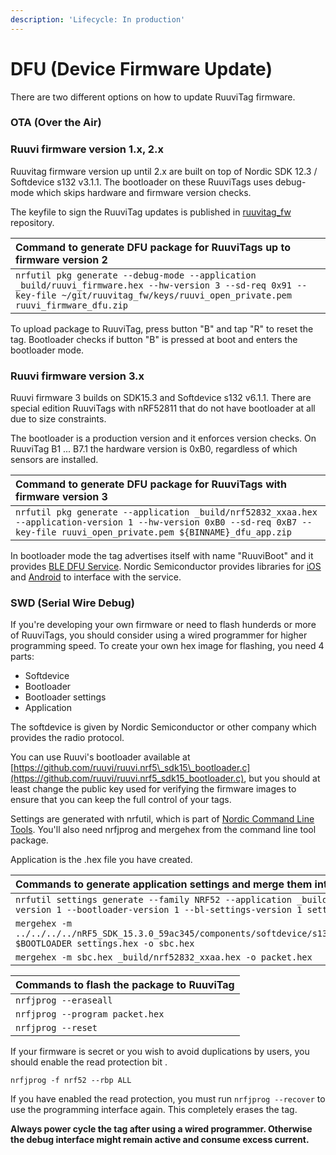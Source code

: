 ```yaml
---
description: 'Lifecycle: In production'
---
```


# DFU \(Device Firmware Update\)

There are two different options on how to update RuuviTag firmware.

### OTA \(Over the Air\)

### **Ruuvi firmware version 1.x, 2.x** 

Ruuvitag firmware version up until 2.x are built on top of Nordic SDK 12.3 / Softdevice s132 v3.1.1. The bootloader on these RuuviTags uses debug-mode which skips hardware and firmware version checks. 

The keyfile to sign the RuuviTag updates is published in [ruuvitag\_fw](https://github.com/ruuvi/ruuvitag_fw/tree/master/keys) repository.

| Command to generate DFU package for RuuviTags up to firmware version 2 |
| :--- |
| `nrfutil pkg generate --debug-mode --application _build/ruuvi_firmware.hex --hw-version 3 --sd-req 0x91 --key-file ~/git/ruuvitag_fw/keys/ruuvi_open_private.pem ruuvi_firmware_dfu.zip` |

To upload package to RuuviTag, press button "B" and tap "R" to reset  the tag. Bootloader checks if button "B" is pressed at boot and enters the bootloader mode. 

### **Ruuvi firmware version 3.x** 

Ruuvi firmware 3 builds on SDK15.3 and Softdevice s132 v6.1.1. There are special edition RuuviTags with nRF52811 that do not have bootloader at all due to size constraints.

The bootloader is a production version and it enforces version checks. On RuuviTag B1 ... B7.1 the hardware version is 0xB0, regardless of which sensors are installed. 

| Command to generate DFU package for RuuviTags with firmware version 3 |
| :--- |
| `nrfutil pkg generate --application _build/nrf52832_xxaa.hex --application-version 1 --hw-version 0xB0 --sd-req 0xB7 --key-file ruuvi_open_private.pem ${BINNAME}_dfu_app.zip` |

In bootloader mode the tag advertises itself with name "RuuviBoot"  and it provides [BLE DFU Service](https://infocenter.nordicsemi.com/topic/com.nordic.infocenter.sdk5.v12.3.0/group__nrf__ble__dfu.html?cp=7_5_8_6_8_4_0). Nordic Semiconductor provides libraries for [iOS](https://github.com/NordicSemiconductor/IOS-Pods-DFU-Library) and [Android](https://github.com/NordicSemiconductor/Android-DFU-Library) to interface with the service.

### SWD \(Serial Wire Debug\)

If you're developing your own firmware or need to flash hunderds or more of RuuviTags, you should consider using a wired programmer for higher programming speed. To create your own hex image for flashing, you need 4 parts:

* Softdevice
* Bootloader
* Bootloader settings
* Application

The softdevice is given by Nordic Semiconductor or other company which provides the radio protocol. 

You can use Ruuvi's bootloader available at [https://github.com/ruuvi/ruuvi.nrf5\_sdk15\_bootloader.c](https://github.com/ruuvi/ruuvi.nrf5_sdk15_bootloader.c), but you should at least change the public key used for verifying the firmware images to ensure that you can keep the full control of your tags. 

Settings are generated with nrfutil, which is part of [Nordic Command Line Tools](https://www.nordicsemi.com/Software-and-tools/Development-Tools/nRF-Command-Line-Tools). You'll also need nrfjprog and mergehex from the command line tool package.

Application is the .hex file you have created. 

| Commands to generate application settings and merge them into one package |
| :--- |
| `nrfutil settings generate --family NRF52 --application _build/nrf52832_xxaa.hex --application-version 1 --bootloader-version 1 --bl-settings-version 1 settings.hex` |
| `mergehex -m ../../../../nRF5_SDK_15.3.0_59ac345/components/softdevice/s132/hex/s132_nrf52_6.1.1_softdevice.hex $BOOTLOADER settings.hex -o sbc.hex` |
| `mergehex -m sbc.hex _build/nrf52832_xxaa.hex -o packet.hex` |

| Commands to flash the package to RuuviTag |
| :--- |
| `nrfjprog --eraseall` |
| `nrfjprog --program packet.hex` |
| `nrfjprog --reset` |

If your firmware is secret or you wish to avoid duplications by users, you should enable the read protection bit .

`nrfjprog -f nrf52 --rbp ALL`

If you have enabled the read protection, you must run `nrfjprog --recover` to use the programming interface again. This completely erases the tag.

**Always power cycle the tag after using a wired programmer. Otherwise the debug interface might remain active and consume excess current.** 

